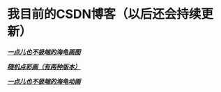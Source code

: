 # 我目前的CSDN博客（以后还会持续更新）

[ **_一点儿也不极端的海龟画图_** ](https://blog.csdn.net/qq_69383179/article/details/137713077?spm=1001.2014.3001.5501)

[ **_随机点彩画（有两种版本）_** ](https://blog.csdn.net/qq_69383179/article/details/137742370?spm=1001.2014.3001.5501)

[ **_一点儿也不极端的海龟动画_** ](https://blog.csdn.net/qq_69383179/article/details/138000641?spm=1001.2014.3001.5501)